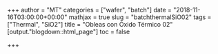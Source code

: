 +++
author = "MT"
categories = ["wafer", "batch"]
date = "2018-11-16T03:00:00+00:00"
mathjax = true
slug = "batchthermalSiO02"
tags = ["Thermal", "SiO2"]
title = "Obleas con Óxido Térmico 02"
[output."blogdown::html_page"]
toc = false

+++
